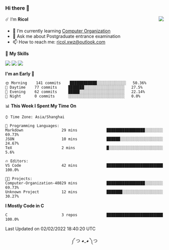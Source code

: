 ### Hi there 👋

<a href="#">
  <img align="right" src="https://github-readme-stats.vercel.app/api?username=Ricolxwz&count_private=true&show_icons=true&theme=prussian" />
</a>

☄️ I‘m **Ricol**

- 🌱 I’m currently learning [Computer Organization](https://github.com/Ricolxwz/Computer-Organization-408)
- 💬 Ask me about Postgraduate entrance examination
- 📫 How to reach me: ricol.xwz@outlook.com

🌟 **My Skills**

![](https://img.shields.io/badge/-Git-000000?style=flat-square&logo=git&logoColor=fff)
![](https://img.shields.io/badge/-C-3e74a2?style=flat-square&logo=C&logoColor=fff)
![](https://img.shields.io/badge/-Python-4fc08d?style=flat-square&logo=python&logoColor=fff)

<!--START_SECTION:waka-->
**I'm an Early 🐤** 

```text
🌞 Morning    141 commits    ████████████░░░░░░░░░░░░░   50.36% 
🌆 Daytime    77 commits     ███████░░░░░░░░░░░░░░░░░░   27.5% 
🌃 Evening    62 commits     █████░░░░░░░░░░░░░░░░░░░░   22.14% 
🌙 Night      0 commits      ░░░░░░░░░░░░░░░░░░░░░░░░░   0.0%

```


📊 **This Week I Spent My Time On** 

```text
⌚︎ Time Zone: Asia/Shanghai

💬 Programming Languages: 
Markdown                 29 mins             █████████████████░░░░░░░░   69.73% 
JSON                     10 mins             ██████░░░░░░░░░░░░░░░░░░░   24.67% 
TeX                      2 mins              █░░░░░░░░░░░░░░░░░░░░░░░░   5.6%

🔥 Editors: 
VS Code                  42 mins             █████████████████████████   100.0%

🐱‍💻 Projects: 
Computer-Organization-40829 mins             █████████████████░░░░░░░░   69.73% 
Unknown Project          12 mins             ███████░░░░░░░░░░░░░░░░░░   30.27%

```

**I Mostly Code in C** 

```text
C                        3 repos             █████████████████████████   100.0%

```



 Last Updated on 02/02/2022 18:40:20 UTC
<!--END_SECTION:waka-->

<div align="center">
༼ つ ◕_◕ ༽つ
</div>
